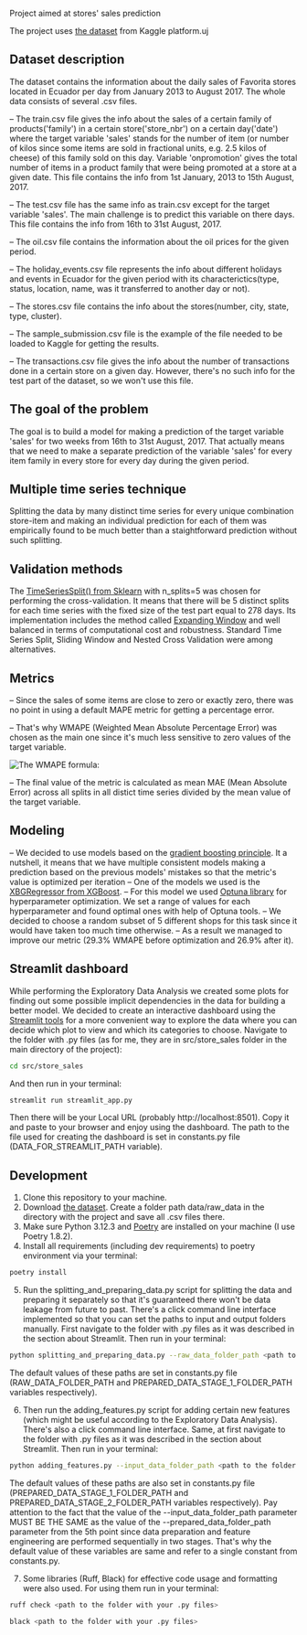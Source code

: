 Project aimed at stores' sales prediction

The project uses [the dataset](https://www.kaggle.com/competitions/store-sales-time-series-forecasting/data) from Kaggle platform.uj


## Dataset description
The dataset contains the information about the daily sales of Favorita stores located in Ecuador per day from January 2013 to August 2017. The whole data consists of several .csv files.

– The train.csv file gives the info about the sales of a certain family of products('family') in a certain store('store_nbr') on a certain day('date') where the target variable 'sales' stands for the number of item (or number of kilos since some items are sold in fractional units, e.g. 2.5 kilos of cheese) of this family sold on this day. Variable 'onpromotion' gives the total number of items in a product family that were being promoted at a store at a given date. This file contains the info from 1st January, 2013 to 15th August, 2017.

– The test.csv file has the same info as train.csv except for the target variable 'sales'. The main challenge is to predict this variable on there days. This file contains the info from 16th to 31st August, 2017.

– The oil.csv file contains the information about the oil prices for the given period.

– The holiday_events.csv file represents the info about different holidays and events in Ecuador for the given period with its characterictics(type, status, location, name, was it transferred to another day or not).

– The stores.csv file contains the info about the stores(number, city, state, type, cluster).

– The sample_submission.csv file is the example of the file needed to be loaded to Kaggle for getting the results.

– The transactions.csv file gives the info about the number of transactions done in a certain store on a given day. However, there's no such info for the test part of the dataset, so we won't use this file.


## The goal of the problem
The goal is to build a model for making a prediction of the target variable 'sales' for two weeks from 16th to 31st August, 2017. That actually means that we need to make a separate prediction of the variable 'sales' for every item family in every store for every day during the given period.


## Multiple time series technique
Splitting the data by many distinct time series for every unique combination store-item and making an individual prediction for each of them was empirically found to be much better than a staightforward prediction without such splitting.


## Validation methods
The [TimeSeriesSplit() from Sklearn](https://scikit-learn.org/stable/modules/generated/sklearn.model_selection.TimeSeriesSplit.html) with n_splits=5 was chosen for performing the cross-validation. It means that there will be 5 distinct splits for each time series with the fixed size of the test part equal to 278 days. Its implementation includes the method called [Expanding Window](https://forecastegy.com/posts/time-series-cross-validation-python/#simple-time-split-validation) and well balanced in terms of computational cost and robustness. Standard Time Series Split, Sliding Window and Nested Cross Validation were among alternatives.


## Metrics 
– Since the sales of some items are close to zero or exactly zero, there was no point in using a default MAPE metric for getting a percentage error.

– That's why WMAPE (Weighted Mean Absolute Percentage Error) was chosen as the main one since it's much less sensitive to zero values of the target variable.

![The WMAPE formula:](https://miro.medium.com/v2/resize:fit:440/1*L358vwYHsmqT5Sqzrs-arA.png)

– The final value of the metric is calculated as mean MAE (Mean Absolute Error) across all splits in all distict time series divided by the mean value of the target variable.


## Modeling
– We decided to use models based on the [gradient boosting principle](https://en.wikipedia.org/wiki/Gradient_boosting). It a nutshell, it means that we have multiple consistent models making a prediction based on the previous models' mistakes so that the metric's value is optimized per iteration
– One of the models we used is the [XBGRegressor from XGBoost](https://xgboost.readthedocs.io/en/stable/parameter.html).
– For this model we used [Optuna library](https://optuna.org/) for hyperparameter optimization. We set a range of values for each hyperparameter and found optimal ones with help of Optuna tools.
– We decided to choose a random subset of 5 different shops for this task since it would have taken too much time otherwise.
– As a result we managed to improve our metric (29.3% WMAPE before optimization and 26.9% after it). 


## Streamlit dashboard
While performing the Exploratory Data Analysis we created some plots for finding out some possible implicit dependencies in the data for building a better model. We decided to create an interactive dashboard using the [Streamlit tools](https://streamlit.io/) for a more convenient way to explore the data where you can decide which plot to view and which its categories to choose. Navigate to the folder with .py files (as for me, they are in src/store_sales folder in the main directory of the project):

```sh
cd src/store_sales
```

And then run in your terminal:

```sh
streamlit run streamlit_app.py 
```

Then there will be your Local URL (probably http://localhost:8501). Copy it and paste to your browser and enjoy using the dashboard.
The path to the file used for creating the dashboard is set in constants.py file (DATA_FOR_STREAMLIT_PATH variable).


## Development
1. Clone this repository to your machine.
2. Download [the dataset](https://www.kaggle.com/competitions/store-sales-time-series-forecasting/data). Create a folder path data/raw_data in the directory with the project and save all .csv files there.
3. Make sure Python 3.12.3 and [Poetry](https://python-poetry.org/docs/) are installed on your machine (I use Poetry 1.8.2).
4. Install all requirements (including dev requirements) to poetry environment via your terminal:

```sh
poetry install 
```

5. Run the splitting_and_preparing_data.py script for splitting the data and preparing it separately so that it's guaranteed there won't be data leakage from future to past. There's a click command line interface implemented so that you can set the paths to input and output folders manually. First navigate to the folder with .py files as it was described in the section about Streamlit. Then run in your terminal:

```sh
python splitting_and_preparing_data.py --raw_data_folder_path <path to the folder with raw data> --prepared_data_folder_path <path to the output folder> 
```

The default values of these paths are set in constants.py file (RAW_DATA_FOLDER_PATH and PREPARED_DATA_STAGE_1_FOLDER_PATH variables respectively).

6. Then run the adding_features.py script for adding certain new features (which might be useful according to the Exploratory Data Analysis). There's also a click command line interface. Same, at first navigate to the folder with .py files as it was described in the section about Streamlit. Then run in your terminal:

```sh
python adding_features.py --input_data_folder_path <path to the folder with input data> --processed_data_folder_path <path to the output folder> 
```

The default values of these paths are also set in constants.py file (PREPARED_DATA_STAGE_1_FOLDER_PATH and PREPARED_DATA_STAGE_2_FOLDER_PATH variables respectively). Pay attention to the fact that the value of the --input_data_folder_path parameter MUST BE THE SAME as the value of the --prepared_data_folder_path parameter from the 5th point since data preparation and feature engineering are performed sequentially in two stages. That's why the default value of these variables are same and refer to a single constant from constants.py.


7. Some libraries (Ruff, Black) for effective code usage and formatting were also used. For using them run in your terminal:

```sh
ruff check <path to the folder with your .py files>
```

```sh
black <path to the folder with your .py files>
```